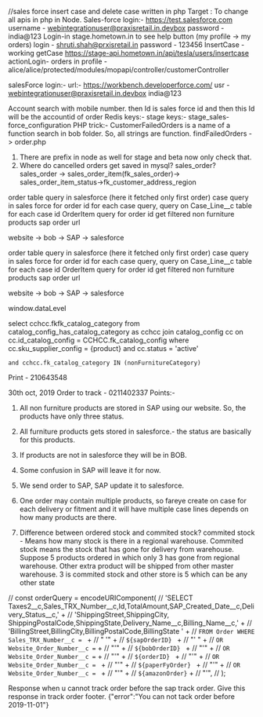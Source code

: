 //sales force insert case and delete case written in php
Target : To change all apis in php in Node.
Sales-force login:-
https://test.salesforce.com
        username - webintegrationuser@praxisretail.in.devbox
        password - india@123
Login-in stage.hometown.in to see help button (my profile -> my orders)
    login - shruti.shah@prxisretail.in
    password - 123456
InsertCase - working
getCase
https://stage-api.hometown.in/api/tesla/users/insertcase
actionLogin- orders in profile - alice/alice/protected/modules/mopapi/controller/customerController

salesForce login:-
url:-
    https://workbench.developerforce.com/ 
usr - 
    webintegrationuser@praxisretail.in.devbox
    india@123

Account search with mobile number.
    then Id is sales force id
    and then this Id will be the accountid of order
Redis keys:-
stage keys:-
stage_sales-force_configuration
PHP trick:-
CustomerFailedOrders is a name of a function search in bob folder. So, all strings are function. 
findFailedOrders -> order.php

1. There are prefix in node as well for stage and beta now only  check that.
2. Where do cancelled orders get saved in mysql? sales_order?
sales_order -> sales_order_item(fk_sales_order)-> sales_order_item_status->fk_customer_address_region


order table query in salesforce (here it fetched only first order)
    case query in sales force for order id
        for each case query, query on Case_Line__c table for each case id
    OrderItem query for order id 
        get filtered non furniture products
sap order url 

website -> bob -> SAP -> salesforce


order table query in salesforce (here it fetched only first order)
    case query in sales force for order id
        for each case query, query on Case_Line__c table for each case id
    OrderItem query for order id 
        get filtered non furniture products
sap order url 

website -> bob -> SAP -> salesforce

window.dataLevel

select cchcc.fkfk_catalog_category 
    from catalog_config_has_catalog_category as cchcc
    join catalog_config cc 
        on cc.id_catalog_config = CCHCC.fk_catalog_config 
    where cc.sku_supplier_config = {product}
    and cc.status = 'active'

    and cchcc.fk_catalog_category IN (nonFurnitureCategory)

Print - 210643548

30th oct, 2019
Order to track - 0211402337
Points:-
1. All non furniture products are stored in SAP using our website.
    So, the products have only three status.
2. All furniture products gets stored in salesforce.- the status are basically for this products.
3. If products are not in salesforce they will be in BOB.
4. Some confusion in SAP will leave it for now.
5. We send order to SAP, SAP update it to salesforce. 
6. One order may contain multiple products, so fareye create on case for each delivery or fitment and
    it will have multiple case lines depends on how many products are there.

1. Difference between ordered stock and commited stock?
    commited stock - Means how many stock is there in a regional warehouse.
Commited stock means the stock that has gone for delivery from warehouse.
Suppose 5 products ordered in which only 3 has gone from regional warehouse. Other extra product will be shipped from other master warehouse. 3 is commited stock and other store is 5 which can be any other state


 // const orderQuery = encodeURIComponent(
  //   'SELECT Taxes2__c,Sales_TRX_Number__c,Id,TotalAmount,SAP_Created_Date__c,Delivery_Status__c,' +
  //     'ShippingStreet,ShippingCity, ShippingPostalCode,ShippingState,Delivery_Name__c,Billing_Name__c,' +
  //     'BillingStreet,BillingCity,BillingPostalCode,BillingState ' +
  //     `FROM Order WHERE Sales_TRX_Number__c = ` +
  //     " '" +
  //     `${sapOrderID} ` +
  //     "' " +
  //     ` OR Website_Order_Number__c = ` +
  //     "'" +
  //     `${bobOrderID} ` +
  //     "'" +
  //     ` OR Website_Order_Number__c = ` +
  //     "'" +
  //     `${orderID} ` +
  //     "'" +
  //     `OR Website_Order_Number__c = ` +
  //     "'" +
  //     `${paperFyOrder} ` +
  //     "'" +
  //     `OR Website_Order_Number__c = ` +
  //     "'" +
  //     `${amazonOrder}` +
  //     "'",
  // );

Response when u cannot track order before the sap track order. Give this response in track order footer.
  {"error":"You can not tack order before 2019-11-01"}










